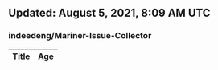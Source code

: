 ## Updated: August 5, 2021, 8:09 AM UTC


### indeedeng/Mariner-Issue-Collector
|**Title**|**Age**|
|:----|:----|
